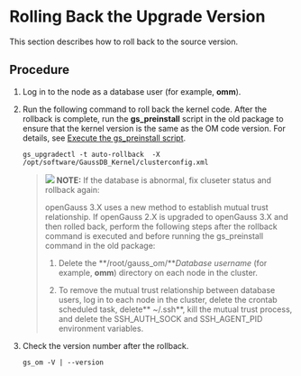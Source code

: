 # Rolling Back the Upgrade Version<a name="EN-US_TOPIC_0305491438"></a>

This section describes how to roll back to the source version.

## Procedure<a name="section779219132168"></a>

1.  Log in to the node as a database user \(for example,  **omm**\).
2.  Run the following command to roll back the kernel code. After the rollback is complete, run the  **gs\_preinstall**  script in the old package to ensure that the kernel version is the same as the OM code version. For details, see  [Execute the gs\_preinstall script](performing-the-upgrade.md#li11593631125811).

    ```
    gs_upgradectl -t auto-rollback  -X /opt/software/GaussDB_Kernel/clusterconfig.xml
    ```

    >![](public_sys-resources/icon-note.gif) **NOTE:** 
    >If the database is abnormal, fix cluseter status and rollback again:
    >
    >openGauss 3.X uses a new method to establish mutual trust relationship. If openGauss 2.X is upgraded to openGauss 3.X and then rolled back, perform the following steps after the rollback command is executed and before running the gs_preinstall command in the old package:
    >
    >1. Delete the **/root/gauss\_om/***Database username* \(for example, **omm**\) directory on each node in the cluster.
    >
    >2. To remove the mutual trust relationship between database users, log in to each node in the cluster, delete the crontab scheduled task, delete** \~/.ssh**, kill the mutual trust process, and delete the SSH\_AUTH\_SOCK and SSH\_AGENT\_PID environment variables.
    
3.  Check the version number after the rollback.

    ```
    gs_om -V | --version
    ```
